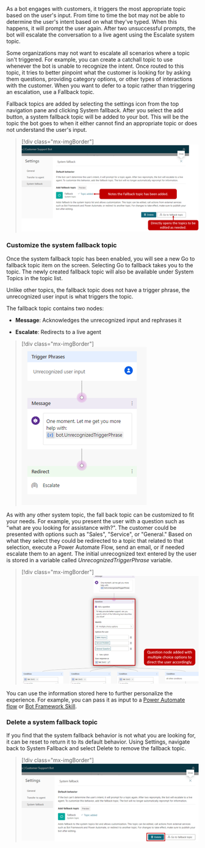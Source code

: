 As a bot engages with customers, it triggers the most appropriate topic based on the user's input. From time to time the bot may not be able to determine the user's intent based on what they've typed. When this happens, it will prompt the user again. After two unsuccessful prompts, the bot will escalate the conversation to a live agent using the Escalate system topic.

Some organizations may not want to escalate all scenarios where a topic isn't triggered. For example, you can create a catchall topic to use whenever the bot is unable to recognize the intent. Once routed to this topic, it tries to better pinpoint what the customer is looking for by asking them questions, providing category options, or other types of interactions with the customer. When you want to defer to a topic rather than triggering an escalation, use a Fallback topic.

Fallback topics are added by selecting the settings icon from the top navigation pane and clicking System fallback. After you select the add button, a system fallback topic will be added to your bot. This will be the topic the bot goes to when it either cannot find an appropriate topic or does not understand the user's input.

> [!div class="mx-imgBorder"]
> [![The Settings dialog notes that the fallback topic has been added. Click Go to fallback topic to directly open the topics to be edited as needed.](../media/6-1.png)](../media/6-1.png#lightbox)

### Customize the system fallback topic

Once the system fallback topic has been enabled, you will see a new Go to fallback topic item on the screen. Selecting Go to fallback takes you to the topic. The newly created fallback topic will also be available under System Topics in the topic list.

Unlike other topics, the fallback topic does not have a trigger phrase, the unrecognized user input is what triggers the topic.

The fallback topic contains two nodes:

- **Message**: Acknowledges the unrecognized input and rephrases it

- **Escalate**: Redirects to a live agent

> [!div class="mx-imgBorder"]
> [![Trigger phrases, message, and redirect.](../media/6-2.png)](../media/6-2.png#lightbox)

As with any other system topic, the fall back topic can be customized to fit your needs. For example, you present the user with a question such as "what are you looking for assistance with?". The customer could be presented with options such as "Sales", "Service", or "General." Based on what they select they could be redirected to a topic that related to that selection, execute a Power Automate Flow, send an email, or if needed escalate them to an agent. The initial unrecognized text entered by the user is stored in a variable called *UnrecognizedTriggerPhrase* variable.

> [!div class="mx-imgBorder"]
> [![Question node added with multiple choice options to direct the user accordingly.](../media/6-3.png)](../media/6-3.png#lightbox)

You can use the information stored here to further personalize the experience. For example, you can pass it as input to a [Power Automate flow](https://docs.microsoft.com/power-virtual-agents/advanced-flow/?azure-portal=true) or [Bot Framework Skill](https://docs.microsoft.com/power-virtual-agents/advanced-use-skills/?azure-portal=true).

### Delete a system fallback topic

If you find that the system fallback behavior is not what you are looking for, it can be reset to return it to its default behavior. Using Settings, navigate back to System Fallback and select Delete to remove the fallback topic.

> [!div class="mx-imgBorder"]
> [![Delete a system fallback topic from the Settings dialog.](../media/6-4.png)](../media/6-4.png#lightbox)
